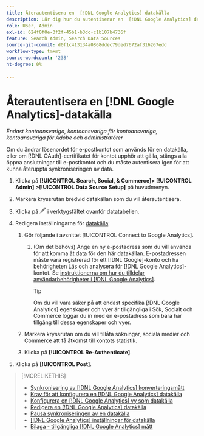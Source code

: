 ```yaml
---
title: Återautentisera en  [!DNL Google Analytics] datakälla
description: Lär dig hur du autentiserar en  [!DNL Google Analytics] datakälla igen om du ändrar det associerade lösenordet eller om certifikatet upphör att gälla.
role: User, Admin
exl-id: 624f0f0e-3f2f-45b1-b3dc-c1b107b4736f
feature: Search Admin, Search Data Sources
source-git-commit: d0f1c413134a0868ddec79ded7672af316267edd
workflow-type: tm+mt
source-wordcount: '238'
ht-degree: 0%

---
```


# Återautentisera en [!DNL Google Analytics]-datakälla

*Endast kontoansvariga, kontoansvariga för kontoansvariga, kontoansvariga för Adobe och administratörer*

Om du ändrar lösenordet för e-postkontot som används för en datakälla, eller om [!DNL OAuth]-certifikatet för kontot upphör att gälla, stängs alla öppna anslutningar till e-postkontot och du måste autentisera igen för att kunna återuppta synkroniseringen av data.

1. Klicka på **[!UICONTROL Search, Social, & Commerce]> [!UICONTROL Admin] >[!UICONTROL Data Source Setup]** på huvudmenyn.

1. Markera kryssrutan bredvid datakällan som du vill återautentisera.

1. Klicka på ![Redigera](/help/search-social-commerce/assets/edit.png "Redigera") i verktygsfältet ovanför datatabellen.

1. Redigera inställningarna för [datakälla](data-source-settings.md):

   1. Gör följande i avsnittet [!UICONTROL Connect to Google Analytics].

      1. (Om det behövs) Ange en ny e-postadress som du vill använda för att komma åt data för den här datakällan. E-postadressen måste vara registrerad för ett [!DNL Google]-konto och ha behörigheten Läs och analysera för [!DNL Google Analytics]-kontot. Se [instruktionerna om hur du tilldelar användarbehörigheter i  [!DNL Google Analytics]](https://support.google.com/analytics/answer/9305587).

         >[!TIP]
         >
         >Om du vill vara säker på att endast specifika [!DNL Google Analytics] egenskaper och vyer är tillgängliga i Sök, Socialt och Commerce loggar du in med en e-postadress som bara har tillgång till dessa egenskaper och vyer.

   1. Markera kryssrutan om du vill tillåta sökningar, sociala medier och Commerce att få åtkomst till kontots statistik.

   1. Klicka på **[!UICONTROL Re-Authenticate]**.

1. Klicka på **[!UICONTROL Post]**.

>[!MORELIKETHIS]
>
>* [Synkronisering av  [!DNL Google Analytics] konverteringsmått](data-source-about.md)
>* [Krav för att konfigurera en [!DNL Google Analytics] datakälla](data-source-prerequisites.md)
>* [Konfigurera en [!DNL Google Analytics] vy som datakälla](data-source-configure.md)
>* [Redigera en [!DNL Google Analytics] datakälla](data-source-edit.md)
>* [Pausa synkroniseringen av en datakälla](data-source-pause.md)
>* [[!DNL Google Analytics] inställningar för datakälla](data-source-settings.md)
>* [Bilaga - tillgängliga [!DNL Google Analytics] mått](data-source-ga-metrics.md)
